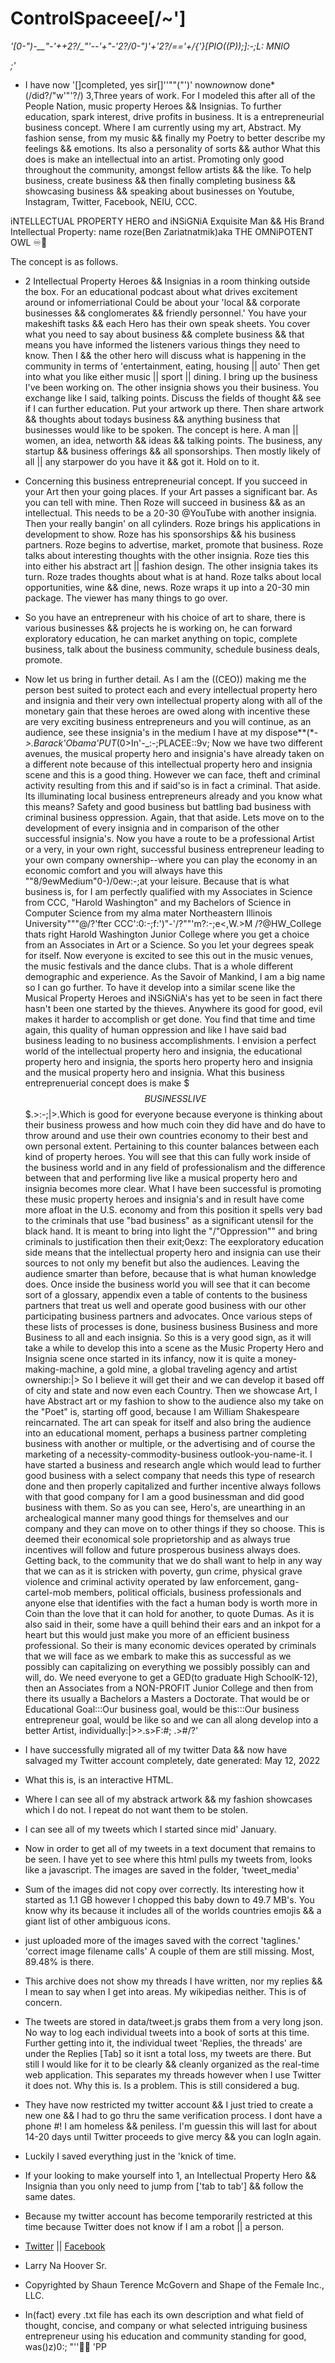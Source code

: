 # ControlSpaceee[/~']
*'[0-")-__"-'++2?/_"'--'+"-'2?/_0-")'+'2?/_=='+/{'}[PIO((P));]:-;L: MNIO<P>;'*
* I have now '[]completed, yes sir[]''""("\')' now*now*now done*(/did?/"w'"'?/) 3,Three years of work.
For I modeled this after all of the People Nation, music property Heroes && Insignias.
To further education, spark interest, drive profits in business.
It is a entrepreneurial business concept.
Where I am currently using my art, Abstract. My fashion sense, from my music && finally my
Poetry to better describe my feelings && emotions. Its also a personality of sorts && author
What this does is make an intellectual into an artist. Promoting only good throughout the
community, amongst fellow artists && the like.
To help business,
create business && then
finally completing business
&& showcasing business && speaking about businesses on Youtube, Instagram, Twitter, Facebook, NEIU, CCC.

iNTELLECTUAL PROPERTY HERO and iNSiGNiA
Exquisite Man && His Brand Intellectual Property: name roze(Ben Zariatnatmik)aka THE OMNiPOTENT OWL ♾🦉

The concept is as follows.

* 2 Intellectual Property Heroes && Insignias in a room thinking outside the box.
For an educational podcast about what drives excitement around or infomerriational
Could be about your 'local && corporate businesses && conglomerates && friendly personnel.'
You have your makeshift tasks && each Hero has their own speak sheets.
You cover what you need to say about business && complete business && that means you have informed the 
listeners various things they need to know.
Then I && the other hero will discuss what is happening in the
community in terms of 'entertainment, eating, housing || auto'
Then get into what you like either music || sport || dining.
I bring up the business I've been working on. The other insignia shows you their business.
You exchange like I said, talking points.
Discuss the fields of thought && see if I can further education.
Put your artwork up there.
Then share artwork && thoughts about todays business && anything business that businesses would like to be spoken.
The concept is here.
A man || women, an idea, networth && ideas && talking points.
The business, any startup && business offerings && all sponsorships.
Then mostly likely of all || any starpower do you have it && got it. Hold on to it.

* Concerning this business entrepreneurial concept.
If you succeed in your Art then your going places.
If your Art passes a significant bar.
As you can tell with mine.
Then Roze will succeed in business && as an intellectual.
This needs to be a 20-30 @YouTube with another insignia.
Then your really bangin' on all cylinders.
Roze brings his applications in development to show.
Roze has his sponsorships && his business partners.
Roze begins to advertise, market, promote that business.
Roze talks about interesting thoughts with the other insignia.
Roze ties this into either his abstract art || fashion design.
The other insignia takes its turn.
Roze trades thoughts about what is at hand.
Roze talks about local opportunities, wine && dine, news.
Roze wraps it up into a 20-30 min package.
The viewer has many things to go over.

* So you have an entrepreneur with his choice of art to share, there is various businesses && projects he is working on, 
he can forward exploratory education, he can market anything on topic, complete business, talk about the business community, 
schedule business deals, promote.

* Now let us bring in further detail. As I am the ((CEO)) making me the person best suited to protect each and every
intellectual property hero and insignia and their very own intellectual property along with all of the monetary gain
that these heroes are owed along with incentive these are very exciting business entrepreneurs and you will continue,
as an audience, see these insignia's in the medium I have at my dispose**(*-_>.Barack'Obama'PUT_(0>In'-_:-;PLACEE::9v;
Now we have two different avenues, the musical property hero and insignia's have already taken on a different note 
because of this intellectual property hero and insignia scene and this is a good thing. However we can face, theft 
and criminal activity resulting from this and if said'so is in fact a criminal. That aside. Its illuminating local
business entrepreneurs already and you know what this means? Safety and good business but battling bad business with 
criminal business oppression. Again, that that aside. Lets move on to the development of every insignia and in comparison
of the other successful insignia's. Now you have a route to be a professional Artist or a very, in your own right,
successful business entrepreneur leading to your own company ownership--where you can play the economy in an economic
comfort and  you will always have this ""8/9ewMedium"0-)/0ew:-;at  your leisure. Because that is what business is, for I
am perfectly qualified with my Associates in Science from CCC, "Harold Washington" and my Bachelors of Science in Computer
Science from my alma mater Northeastern Illinois University"""@/?'fter CCC':0:-;f:')"-'/?""'m?:-;e<,W.>M /?@HW_College
thats right Harold Washington Junior College where you get a choice from an Associates in Art or a Science. So you let
your degrees speak for itself. Now everyone is excited to see this out in the music venues, the music festivals and the
dance clubs. That is a whole different demographic and experience. As the Savoir of Mankind, I am a big name so I can go
further. To have it develop into a similar scene like the Musical Property Heroes and iNSiGNiA's has yet to be seen in 
fact there hasn't been one started by the thieves. Anywhere its good for good, evil makes it harder to accomplish or get
done. You find that time and time again, this quality of human oppression and like I have said bad business leading to
no business accomplishments. I envision a perfect world of the intellectual property hero and insignia, the educational 
property hero and insignia, the sports hero property hero and insignia and the musical property hero and insignia. What 
this business entreprenuerial concept does is make $$$BUSINESS LIVE$$$.>:-;|>.Which is good for everyone because everyone
is thinking about their business prowess and how much coin they did have and do have to throw around and use their own
countries economy to their best and own personal extent. Pertaining to this counter balances between each kind of property
heroes. You will see that this can fully work inside of the business world and in any field of professionalism and the 
difference between that and performing live like a musical property hero and insignia becomes more clear. What I have
been successful is promoting these music property heroes and insignia's and in result have come more afloat in the U.S.
economy and from this position it spells very bad to the criminals that use "bad business" as a significant utensil for
the black hand. It is meant to bring into light the "/"Oppression"\" and bring criminals to justification then their exit;0exz:
The eexploratory education side means that the intellectual property hero and insignia can use their sources to not only my 
benefit but also the audiences. Leaving the audience smarter than before, because that is what human knowledge does. Once
inside the business world you will see that it can become sort of a glossary, appendix even a table of contents to the
business partners that treat us well and operate good business with our other participating business partners and advocates.
Once various steps of these lists of processes is done, business business Business and more Business to all and each insignia.
So this is a very good sign, as it will take a while to develop this into a scene as the Music Property Hero and Insignia scene
once started in its infancy, now it is quite a money-making-machine, a gold mine, a global traveling agency and 
artist ownership:|> So I believe it will get their and we can develop it based off of city and state and now even each Country.
Then we showcase Art, I have Abstract art or my fashion to show to the audience also my take on the "Poet" is, starting off good,
because I am William Shakespeare reincarnated. The art can speak for itself and also bring the audience into an educational moment,
perhaps a business partner completing business with another or multiple, or the advertising and of course the marketing of a
necessity-commodity-business outlook-you-name-it. I have started a business and research angle which would lead to further good 
business with a select company that needs this type of research done and then properly capitalized and further incentive always follows
with that good company for I am a good businessman and did good business with them. So as you can see, Hero's, are unearthing in an
archealogical manner many good things for themselves and our company and they can move on to other things if they so choose. This is deemed
their economical sole proprietorship and as always true incentives will follow and future prosperous business always does. Getting back,
to the community that we do shall want to help in any way that we can as it is stricken with poverty, gun crime, physical grave violence 
and criminal activity operated by law enforcement, gang-cartel-mob members, political officials, business professionals and anyone else that
identifies with the fact a human body is worth more in Coin than the love that it can hold for another, to quote Dumas. As it is also
said in their, some have a quill behind their ears and an inkpot for a heart but this would just make you more of an efficient business
professional. So their is many economic devices operated by criminals that we will face as we embark to make this as successful as we
possibly can capitalizing on everything we possibly possibly can and will, do. We need everyone to get a GED(to graduate High SchoolK-12),
then an Associates from a NON-PROFIT Junior College and then from there its usually a Bachelors a Masters a Doctorate. That would be
or Educational Goal:::Our business goal, would be this:::Our business entrepreneur goal, would be like so and we can all along
develop into a better Artist, individually:|>><T>.s>F:#; .>#/?'

* I have successfully migrated all of my twitter Data && now have salvaged my Twitter account completely, date generated: May 12, 2022
* What this is, is an interactive HTML.
* Where I can see all of my abstrack artwork && my fashion showcases which I do not. I repeat do not want them to be stolen.
* I can see all of my tweets which I started since mid' January.
* Now in order to get all of my tweets in a text document that remains to be seen. I have yet to see where this html pulls my tweets from, 
  looks like a javascript. The images are saved in the folder, 'tweet_media'
* Sum of the images did not copy over correctly. Its interesting how it started as 1.1 GB however I chopped this baby down to 49.7 MB's.
  You know why its because it includes all of the worlds countries emojis && a giant list of other ambiguous icons.
* just uploaded more of the images saved with the correct 'taglines.' 'correct image filename calls' A couple of them are still missing. Most, 89.48% is there.
* This archive does not show my threads I have written, nor my replies && I mean to say when I get into areas. My wikipedias neither. This is of concern.
* The tweets are stored in data/tweet.js grabs them from a very long json. No way to log each individual tweets into a book of sorts at this time. 
Further getting into it, the individual tweet 'Replies, the threads' are under the Replies [Tab] so it isnt a total loss, my tweets are there. 
But still I would like for it to be clearly && cleanly organized as the real-time web application. This separates my threads however when I use Twitter it does not. 
Why this is. Is a problem. This is still considered a bug.
* They have now restricted my twitter account && I just tried to create a new one && I had to go thru the same verification process. I dont have a phone #! I am homeless && peniless. 
I'm guessin this will last for about 14-20 days until Twitter proceeds to give mercy && you can logIn again. 
* Luckily I saved everything just in the 'knick of time.
* If your looking to make yourself into 1, an Intellectual Property Hero && Insignia than you only need to jump from ['tab to tab'] && follow the same dates.
* Because my twitter account has become temporarily restricted at this time because Twitter does not know if I am a robot || a person.
* [Twitter](https://twitter.com/rozeNameRoze) || [Facebook](https://www.facebook.com/shaun.mcgovern.90/)
* Larry Na Hoover Sr.
* Copyrighted by Shaun Terence McGovern and Shape of the Female Inc., LLC.
* In(fact) every .txt file has each its own description and what field of thought, concise, and company or what selected intriguing business entrepreneur using his education and community standing for good, was()z)0:;   "''🎄🎄
'PP

